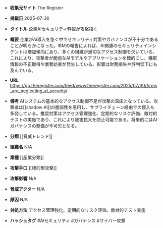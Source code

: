 - **収集元サイト**
The Register

- **掲載日**
2025-07-30

- **タイトル**
企業AIセキュリティ軽視が攻撃招く

- **概要**
企業がAI導入を急ぐ中でセキュリティ対策やガバナンスが不十分であることが明らかになった。IBMの報告によれば、AI関連のセキュリティインシデントは増加傾向にあり、多くの組織が適切なアクセス制御を欠いている。これにより、攻撃者が脆弱なAIモデルやアプリケーションを標的にし、機密情報の不正取得や業務妨害が発生している。影響は財務損失や評判低下にも及んでいる。

- **URL**
https://go.theregister.com/feed/www.theregister.com/2025/07/30/firms_are_neglecting_ai_security/

- **備考**
AIシステムの基本的なアクセス制御不足が攻撃の温床となっている。攻撃者は[[shadow AI]]の脆弱性を悪用し、サプライチェーン経由での侵入も多発している。推奨対策はアクセス管理強化、定期的なリスク評価、敵対的テストの実施であり、これにより被害拡大を防止可能である。将来的にはAIガバナンスの整備が不可欠となる。

- **分類**
[[脅威トレンド]]

- **組織名**
N/A

- **業種**
[[産業分類]]

- **攻撃手口**
[[標的型攻撃]]

- **攻撃影響**
N/A

- **脅威アクター**
N/A

- **原因**
N/A

- **対処方法**
アクセス管理強化、定期的なリスク評価、敵対的テスト実施

- **ハッシュタグ**
#AIセキュリティ #ガバナンス #サイバー攻撃
